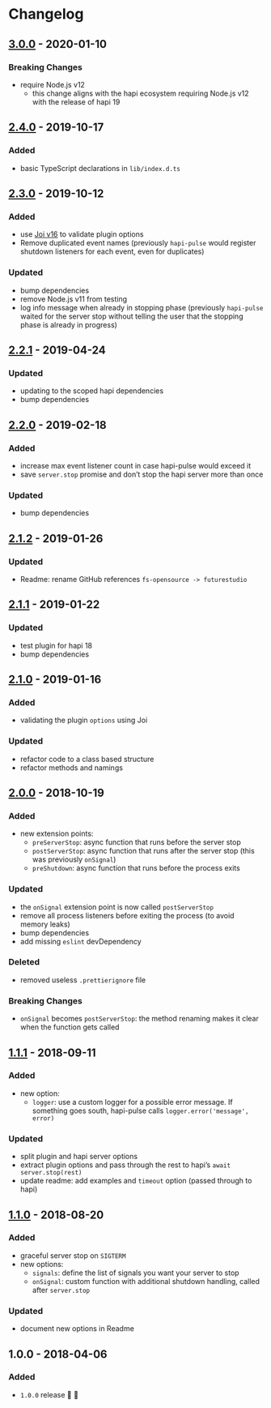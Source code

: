 # Changelog

## [3.0.0](https://github.com/futurestudio/hapi-pulse/compare/v2.4.0...v3.0.0) - 2020-01-10

### Breaking Changes
- require Node.js v12
  - this change aligns with the hapi ecosystem requiring Node.js v12 with the release of hapi 19


## [2.4.0](https://github.com/futurestudio/hapi-pulse/compare/v2.3.0...v2.4.0) - 2019-10-17

### Added
- basic TypeScript declarations in `lib/index.d.ts`


## [2.3.0](https://github.com/futurestudio/hapi-pulse/compare/v2.2.1...v2.3.0) - 2019-10-12

### Added
- use [Joi v16](https://github.com/hapijs/joi) to validate plugin options
- Remove duplicated event names (previously `hapi-pulse` would register shutdown listeners for each event, even for duplicates)

### Updated
- bump dependencies
- remove Node.js v11 from testing
- log info message when already in stopping phase (previously `hapi-pulse` waited for the server stop without telling the user that the stopping phase is already in progress)


## [2.2.1](https://github.com/futurestudio/hapi-pulse/compare/v2.2.0...v2.2.1) - 2019-04-24

### Updated
- updating to the scoped hapi dependencies
- bump dependencies


## [2.2.0](https://github.com/futurestudio/hapi-pulse/compare/v2.1.2...v2.2.0) - 2019-02-18

### Added
- increase max event listener count in case hapi-pulse would exceed it
- save `server.stop` promise and don’t stop the hapi server more than once

### Updated
- bump dependencies


## [2.1.2](https://github.com/futurestudio/hapi-pulse/compare/v2.1.1...v2.1.2) - 2019-01-26

### Updated
- Readme: rename GitHub references `fs-opensource -> futurestudio`


## [2.1.1](https://github.com/futurestudio/hapi-pulse/compare/v2.1.0...v2.1.1) - 2019-01-22

### Updated
- test plugin for hapi 18
- bump dependencies


## [2.1.0](https://github.com/futurestudio/hapi-pulse/compare/v2.0.0...v2.1.0) - 2019-01-16

### Added
- validating the plugin `options` using Joi

### Updated
- refactor code to a class based structure
- refactor methods and namings


## [2.0.0](https://github.com/futurestudio/hapi-pulse/compare/v1.1.1...v2.0.0) - 2018-10-19

### Added
- new extension points:
  - `preServerStop`: async function that runs before the server stop
  - `postServerStop`: async function that runs after the server stop (this was previously `onSignal`)
  - `preShutdown`: async function that runs before the process exits

### Updated
- the `onSignal` extension point is now called `postServerStop`
- remove all process listeners before exiting the process (to avoid memory leaks)
- bump dependencies
- add missing `eslint` devDependency

### Deleted
- removed useless `.prettierignore` file

### Breaking Changes
- `onSignal` becomes `postServerStop`: the method renaming makes it clear when the function gets called


## [1.1.1](https://github.com/futurestudio/hapi-pulse/compare/v1.1.0...v1.1.1) - 2018-09-11

### Added
- new option:
  - `logger`: use a custom logger for a possible error message. If something goes south, hapi-pulse calls `logger.error('message', error)`

### Updated
- split plugin and hapi server options
- extract plugin options and pass through the rest to hapi’s `await server.stop(rest)`
- update readme: add examples and `timeout` option (passed through to hapi)


## [1.1.0](https://github.com/futurestudio/hapi-pulse/compare/v1.0.0...v1.1.0) - 2018-08-20

### Added
- graceful server stop on `SIGTERM`
- new options:
  - `signals`: define the list of signals you want your server to stop
  - `onSignal`: custom function with additional shutdown handling, called after `server.stop`

### Updated
- document new options in Readme


## 1.0.0 - 2018-04-06

### Added
- `1.0.0` release 🚀 🎉
